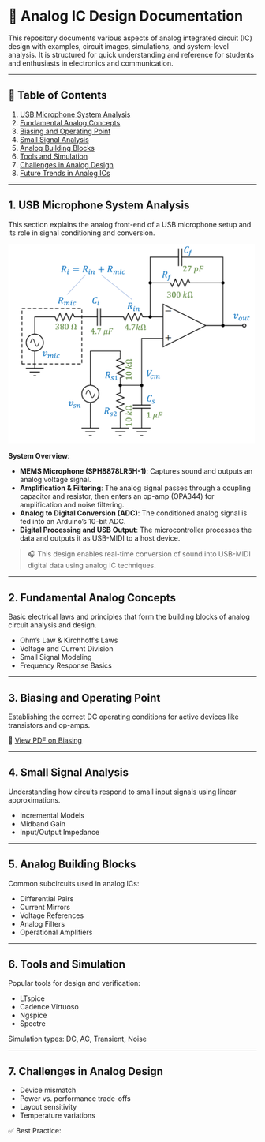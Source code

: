 # 🎤 Analog IC Design Documentation

This repository documents various aspects of analog integrated circuit (IC) design with examples, circuit images, simulations, and system-level analysis. It is structured for quick understanding and reference for students and enthusiasts in electronics and communication.

---

## 📑 Table of Contents

1. [USB Microphone System Analysis](#1-usb-microphone-system-analysis)
2. [Fundamental Analog Concepts](#2-fundamental-analog-concepts)  
3. [Biasing and Operating Point](#3-biasing-and-operating-point)  
4. [Small Signal Analysis](#4-small-signal-analysis)  
5. [Analog Building Blocks](#5-analog-building-blocks)  
6. [Tools and Simulation](#6-tools-and-simulation)  
7. [Challenges in Analog Design](#7-challenges-in-analog-design)  
8. [Future Trends in Analog ICs](#8-future-trends-in-analog-ics)  

---

## 1. USB Microphone System Analysis

This section explains the analog front-end of a USB microphone setup and its role in signal conditioning and conversion.

<img src="./cktimg/Fig-d5-3-micbreakout_noise.png" width="500"/>

**System Overview**:

- **MEMS Microphone (SPH8878LR5H-1)**: Captures sound and outputs an analog voltage signal.
- **Amplification & Filtering**: The analog signal passes through a coupling capacitor and resistor, then enters an op-amp (OPA344) for amplification and noise filtering.
- **Analog to Digital Conversion (ADC)**: The conditioned analog signal is fed into an Arduino’s 10-bit ADC.
- **Digital Processing and USB Output**: The microcontroller processes the data and outputs it as USB-MIDI to a host device.

> 🎧 This design enables real-time conversion of sound into USB-MIDI digital data using analog IC techniques.

---

## 2. Fundamental Analog Concepts

Basic electrical laws and principles that form the building blocks of analog circuit analysis and design.

- Ohm’s Law & Kirchhoff’s Laws  
- Voltage and Current Division  
- Small Signal Modeling  
- Frequency Response Basics

---

## 3. Biasing and Operating Point

Establishing the correct DC operating conditions for active devices like transistors and op-amps.

📄 [View PDF on Biasing](./pdfs/biasing_tutorial.pdf)

---

## 4. Small Signal Analysis

Understanding how circuits respond to small input signals using linear approximations.

- Incremental Models  
- Midband Gain  
- Input/Output Impedance

---

## 5. Analog Building Blocks

Common subcircuits used in analog ICs:

- Differential Pairs  
- Current Mirrors  
- Voltage References  
- Analog Filters  
- Operational Amplifiers

---

## 6. Tools and Simulation

Popular tools for design and verification:

- LTspice  
- Cadence Virtuoso  
- Ngspice  
- Spectre

Simulation types: DC, AC, Transient, Noise

---

## 7. Challenges in Analog Design

- Device mismatch  
- Power vs. performance trade-offs  
- Layout sensitivity  
- Temperature variations

✅ Best Practice:
